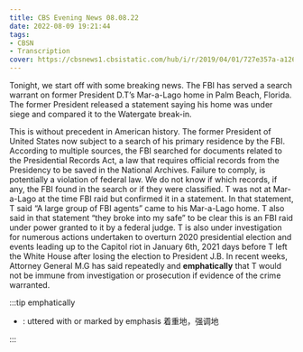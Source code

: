 ```yaml
---
title: CBS Evening News 08.08.22
date: 2022-08-09 19:21:44
tags:
- CBSN
- Transcription
cover: https://cbsnews1.cbsistatic.com/hub/i/r/2019/04/01/727e357a-a126-4138-a2c5-4d3222669d57/thumbnail/640x360/3ff2761028dc5c65cc4f07acd54bcd5c/cbsn2-logo-1920x1080.jpg
---
```

Tonight, we start off with some breaking news. The FBI has served a search warrant on former President D.T’s Mar-a-Lago home in Palm Beach, Florida. The former President released a statement saying his home was under siege and compared it to the Watergate break-in.

This is without precedent in American history. The former President of United States now subject to a search of his primary residence by the FBI. According to multiple sources, the FBI searched for documents related to the Presidential Records Act, a law that requires official records from the Presidency to be saved in the National Archives. Failure to comply, is potentially a violation of federal law. We do not know if which records, if any, the FBI found in the search or if they were classified. T was not at Mar-a-Lago at the time FBI raid but confirmed it in a statement. In that statement, T said “A large group of FBI agents” came to his Mar-a-Lago home. T also said in that statement “they broke into my safe” to be clear this is an FBI raid under power granted to it by a federal judge. T is also under investigation for numerous actions undertaken to overturn 2020 presidential election and events leading up to the Capitol riot in January 6th, 2021 days before T left the White House after losing the election to President J.B. In recent weeks, Attorney General M.G has said repeatedly and **emphatically** that T would not be immune from investigation or prosecution if evidence of the crime warranted. 

:::tip emphatically

- : uttered with or marked by emphasis 着重地，强调地
  
:::
